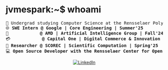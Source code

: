 # jvmespark:~$ whoami

<pre>
&#128214; Undergrad studying Computer Science at the Rensselaer Polytechnic Institute (RPI)
&#127760; <b>SWE Intern @ Google | Core Engineering | Summer'25</b>
&#128190; <b>           @ AMD | Artificial Intelligence Group | Fall'24</b>  
&#128179; <b>           @ Capital One | Digital Commerce & Innovation | Summer'24</b>  
&#x1F97C; <b>Researcher @ SCOREC | Scientific Computation | Spring'25</b>
&#128187; <b>Open Source Developer with the Rensselaer Center for Open Source (RCOS)</b>
</pre>

<p align="center">
	<a href="https://www.linkedin.com/in/jvmespark/"><img src="https://img.shields.io/badge/linkedin-%230077B5.svg?style=for-the-badge&logo=linkedin&logoColor=white" alt="LinkedIn"/></a>
	<!--<a href="https://jvmespark.github.io/"><img src="https://img.shields.io/badge/github-%23121011.svg?style=for-the-badge&logo=github&logoColor=white" alt="GitHub"/></a>!-->
     <!--<a href="https://www.youtube.com/@loomydev"><img src="https://img.shields.io/badge/YouTube-%23FF0000.svg?style=for-the-badge&logo=YouTube&logoColor=white" alt="YouTube"/></a>/-->
	<!--https://gist.github.com/oliveratgithub/0bf11a9aff0d6da7b46f1490f86a71eb/-->
